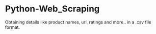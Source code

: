 # Python-Web_Scraping
 Obtaining details like product names, url, ratings and more.. in a .csv file format.
